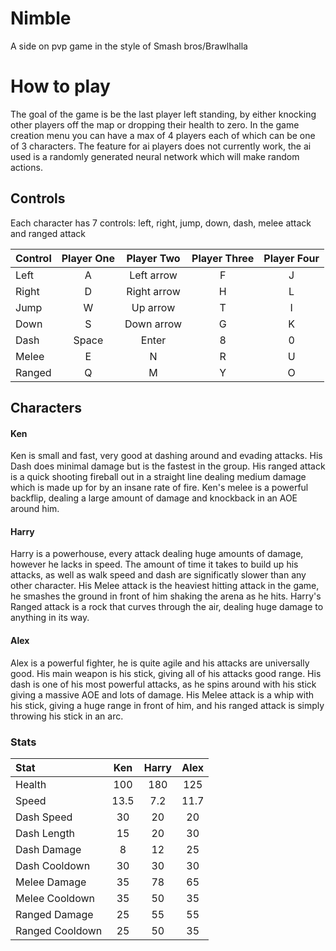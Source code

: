 # Nimble
A side on pvp game in the style of Smash bros/Brawlhalla
# How to play
The goal of the game is be the last player left standing, by either knocking other players off the map or dropping their health to zero.
In the game creation menu you can have a max of 4 players each of which can be one of 3 characters. The feature for ai players does not currently work, the ai used is a randomly generated neural network which will make random actions. 
## Controls
Each character has 7 controls: left, right, jump, down, dash, melee attack and ranged attack

| Control | Player One | Player Two | Player Three | Player Four |
| :------ | :--------: | :--------: | :----------: | :---------: |
| Left    | A          | Left arrow | F            | J           |
| Right   | D          | Right arrow| H            | L           |
| Jump    | W          | Up arrow   | T            | I           |
| Down    | S          | Down arrow | G            | K           |
| Dash    | Space      | Enter      | 8            | 0           |
| Melee   | E          | N          | R            | U           |
| Ranged  | Q          | M          | Y            | O           |

## Characters
#### Ken
Ken is small and fast, very good at dashing around and evading attacks. His Dash does minimal damage but is the fastest in the group. His ranged attack is a quick shooting fireball out in a straight line dealing medium damage which is made up for by an insane rate of fire. Ken's melee is a powerful backflip, dealing a large amount of damage and knockback in an AOE around him.

#### Harry
Harry is a powerhouse, every attack dealing huge amounts of damage, however he lacks in speed. The amount of time it takes to build up his attacks, as well as walk speed and dash are significatly slower than any other character. His Melee attack is the heaviest hitting attack in the game, he smashes the ground in front of him shaking the arena as he hits. Harry's Ranged attack is a rock that curves through the air, dealing huge damage to anything in its way.

#### Alex
Alex is a powerful fighter, he is quite agile and his attacks are universally good. His main weapon is his stick, giving all of his attacks good range. His dash is one of his most powerful attacks, as he spins around with his stick giving a massive AOE and lots of damage. His Melee attack is a whip with his stick, giving a huge range in front of him, and his ranged attack is simply throwing his stick in an arc.

### Stats

| Stat           | Ken        | Harry      | Alex         |
| :------------- | :--------: | :--------: | :----------: |
| Health         | 100        | 180        | 125          |
| Speed          | 13.5       | 7.2        | 11.7         |
| Dash Speed     | 30         | 20         | 20           |
| Dash Length    | 15         | 20         | 30           |
| Dash Damage    | 8          | 12         | 25           |
| Dash Cooldown  | 30         | 30         | 30           |
| Melee Damage   | 35         | 78         | 65           |
| Melee Cooldown | 35         | 50         | 35           |
| Ranged Damage  | 25         | 55         | 55           |
| Ranged Cooldown| 25         | 50         | 35           |
